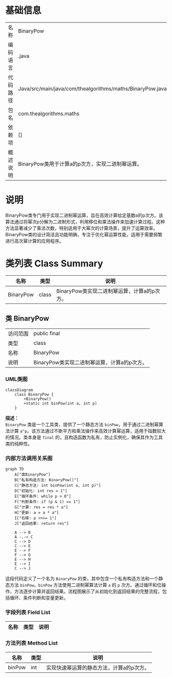 # 基础信息

|      |      |
|------|------|
| 名称 | BinaryPow |
| 编码语言 | .java |
| 代码路径 | Java/src/main/java/com/thealgorithms/maths/BinaryPow.java |
| 包名 | com.thealgorithms.maths |
| 依赖项 | [] |
| 概述说明 | BinaryPow类用于计算a的p次方，实现二进制幂运算。 |

# 说明

BinaryPow类专门用于实现二进制幂运算，旨在高效计算给定基数a的p次方。该算法通过将幂次p分解为二进制形式，利用移位和乘法操作来加速计算过程。这种方法显著减少了乘法次数，特别适用于大幂次的计算场景，提升了运算效率。BinaryPow类的设计简洁且功能明确，专注于优化幂运算性能，适用于需要频繁进行高次幂计算的应用程序。

# 类列表 Class Summary

| 名称   | 类型  | 说明 |
|-------|------|-------------|
| BinaryPow | class | BinaryPow类实现二进制幂运算，计算a的p次方。 |



## 类 BinaryPow

|      |      |
|------|------|
| 访问范围 | public final |
| 类型 | class |
| 名称 | BinaryPow |
| 说明 | BinaryPow类实现二进制幂运算，计算a的p次方。 |


### UML类图

```mermaid
classDiagram
    class BinaryPow {
        +BinaryPow()
        +static int binPow(int a, int p)
    }
```

**描述：**  
`BinaryPow` 类是一个工具类，提供了一个静态方法 `binPow`，用于通过二进制幂算法计算 `a^p`。该方法通过不断平方和乘法操作来高效计算幂运算，适用于指数较大的情况。类本身是 `final` 的，且构造函数为私有，防止实例化，确保其作为工具类的纯粹性。


### 内部方法调用关系图

```mermaid
graph TD
    A["类BinaryPow"]
    B["私有构造方法: BinaryPow()"]
    C["静态方法: int binPow(int a, int p)"]
    D["初始化: int res = 1"]
    E["循环条件: while p > 0"]
    F["判断条件: if (p & 1) == 1"]
    G["计算: res = res * a"]
    H["更新: a = a * a"]
    I["右移: p >>>= 1"]
    J["返回结果: return res"]

    A --> B
    A -.-> C
    C --> D
    C --> E
    E --> F
    F --> G
    E --> H
    E --> I
    C --> J
```

这段代码定义了一个名为 `BinaryPow` 的类，其中包含一个私有构造方法和一个静态方法 `binPow`。`binPow` 方法使用二进制幂算法计算 `a` 的 `p` 次方。通过循环和位操作，方法逐步计算并返回结果。流程图展示了从初始化到返回结果的完整流程，包括循环、条件判断和变量更新。

### 字段列表 Field List

| 名称  | 类型  | 说明 |
|-------|-------|------|

### 方法列表 Method List

| 名称  | 类型  | 说明 |
|-------|-------|------|
| binPow | int | 实现快速幂运算的静态方法，计算a的p次方。 |




